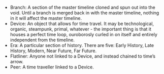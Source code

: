 * Branch: A section of the master timeline cloned and spun out into the void. Until a branch is merged back in with the master timeline, nothing in it will affect the master timeline.
* Device: An object that allows for time travel. It may be technological, organic, steampunk, primal, whatever - the important thing is that it houses a perfect time loop, ouroborosly curled in on itself and entirely independent from the timeline.
* Era: A particular section of history. There are five: Early History, Late History, Modern, Near Future, Far Future. 
* Flatliner: Anyone not linked to a Device, and instead chained to time’s arrow.
* Peer: A time traveller linked to a Device.
